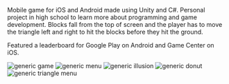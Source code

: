 Mobile game for iOS and Android made using Unity and C#.
Personal project in high school to learn more about programming and game development. Blocks fall from the top of screen and the player has to move the triangle left and right to hit the blocks before they hit the ground.

Featured a leaderboard for Google Play on Android and Game Center on iOS.

![generic game](https://github.com/user-attachments/assets/082b3566-161c-40fa-986d-70a642129f5c)
![generic menu](https://github.com/user-attachments/assets/04df525f-828e-4d73-a0e8-03f3a1f589a4)
![generic illusion](https://github.com/user-attachments/assets/77601311-c1e9-4ac6-87d7-4b9a459a3cb9)
![generic donut](https://github.com/user-attachments/assets/8d6e0a7e-7034-4c58-967c-51502282ec38)
![generic triangle menu](https://github.com/user-attachments/assets/ee37cdd7-3a3a-4669-b377-77b7699e364d)
